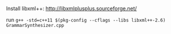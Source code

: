 Install libxml++:
http://libxmlplusplus.sourceforge.net/

run `g++ -std=c++11 $(pkg-config --cflags --libs libxml++-2.6) GrammarSynthesizer.cpp`
